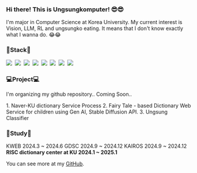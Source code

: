 <h3>Hi there! This is Ungsungkomputer! 😎😎</h3>
<p>
    I'm major in Computer Science at Korea University. My current interest is Vision, LLM, RL and ungsungko eating.
    It means that I don't know exactly what I wanna do. 😂😂
</p>

<h3>📖Stack📖</h3>
<p>
    <img src="https://img.shields.io/badge/Python-3776AB?style=flat-square&logo=python&logoColor=white"/>&nbsp
    <img src="https://img.shields.io/badge/PyTorch-EE4C2C?style=flat-square&logo=pytorch&logoColor=white"/>&nbsp
    <img src="https://img.shields.io/badge/Git-F05032?style=flat-square&logo=Git&logoColor=white"/>&nbsp
    <img src="https://img.shields.io/badge/GitHub-181717?style=flat-square&logo=Github&logoColor=white"/>&nbsp
    <img src="https://img.shields.io/badge/MySQL-4479A1?style=flat-square&logo=MySQL&logoColor=white"/>&nbsp
    <img src="https://img.shields.io/badge/Java-007396?style=flat-square&logo=Java&logoColor=white"/>&nbsp
    <img src="https://img.shields.io/badge/JavaScript-F7DF1E?style=flat-square&logo=JavaScript&logoColor=white"/>&nbsp
    <img src="https://img.shields.io/badge/React-61DAFB?style=flat-square&logo=react&logoColor=white"/>&nbsp
</p>

<h3>💻Project💻</h3>
I'm organizing my github repository.. Coming Soon..
<ul style="list-style: none; padding: 0;">
    1. Naver-KU dictionary Service Process
    2. Fairy Tale - based Dictionary Web Service for children using Gen AI, Stable Diffusion API.
    3. Ungsung Classifier
</ul>

<h3>📑Study📑</h3>
    KWEB 2024.3 ~ 2024.6
    GDSC 2024.9 ~ 2024.12
    KAIROS 2024.9 ~ 2024.12
    <strong>RISC dictionary center at KU 2024.1 ~ 2025.1</strong>
<p>
    You can see more at my <a href="https://github.com/aj0hnd">GitHub</a>.
</p>
